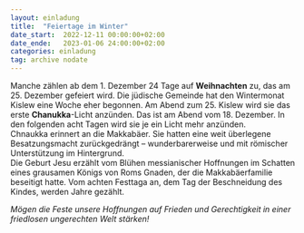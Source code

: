 ```yaml
---
layout: einladung
title:  "Feiertage im Winter"
date_start:  2022-12-11 00:00:00+02:00
date_ende:   2023-01-06 24:00:00+02:00
categories: einladung
tag: archive nodate
---
```


Manche zählen ab dem 1. Dezember 24 Tage auf **Weihnachten** zu, das am 25. Dezember gefeiert wird.
Die jüdische Gemeinde hat den Wintermonat Kislew eine Woche eher begonnen.
Am Abend zum 25. Kislew wird sie das erste **Chanukka**-Licht anzünden.
Das ist am Abend vom 18. Dezember.
In den folgenden acht Tagen wird sie je ein Licht mehr anzünden.
<br>
Chnaukka erinnert an die Makkabäer. Sie hatten eine weit überlegene Besatzungsmacht zurückgedrängt – wunderbarerweise und mit römischer Unterstützung im Hintergrund.
<br>
Die Geburt Jesu erzählt vom Blühen messianischer Hoffnungen im Schatten eines grausamen Königs von Roms Gnaden, der die Makkabäerfamilie beseitigt hatte.
Vom achten Festtaga an, dem Tag der Beschneidung des Kindes, werden Jahre gezählt.

*Mögen die Feste unsere Hoffnungen auf Frieden und Gerechtigkeit in einer friedlosen ungerechten Welt stärken!*
